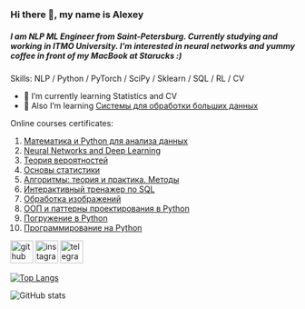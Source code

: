 ### Hi there 👋, my name is Alexey
##### I am  NLP ML Engineer from Saint-Petersburg. Currently studying and working in ITMO University. I'm interested in neural networks and yummy coffee in front of my MacBook at Starucks :)

Skills: NLP / Python / PyTorch / SciPy / Sklearn / SQL / RL / CV

- 🌱 I’m currently learning Statistics and CV
- 📘 Also I’m learning <a href="https://stepik.org/course/150/">Системы для обработки больших данных</a>

Online courses certificates:

1) <a href="https://coursera.org/share/4c496e331a29863a165fd53b1e1753a1">Математика и Python для анализа данных</a>
2) <a href="https://coursera.org/share/e32f996d536830237a3db77ecaf86a6e">Neural Networks and Deep Learning</a>
3) <a href="https://stepik.org/cert/1564107">Теория вероятностей</a>
4) <a href="https://stepik.org/cert/1649667">Основы статистики</a>
5) <a href="https://stepik.org/cert/1584854">Алгоритмы: теория и практика. Методы</a>
6) <a href="https://stepik.org/cert/1633963">Интерактивный тренажер по SQL</a>
7) <a href="https://stepik.org/cert/327556">Обработка изображений</a>
8) <a href="https://coursera.org/share/cae5138bcb132167f7fedf031410dc91">ООП и паттерны проектирования в Python</a>
9) <a href="https://coursera.org/share/cf245438df8c8222d4afc9dbcd542359">Погружение в Python</a>
10) <a href="https://stepik.org/cert/1037572">Программирование на Python</a>



[<img src='https://cdn.jsdelivr.net/npm/simple-icons@3.0.1/icons/github.svg' alt='github' height='40'>](https://github.com/Myashka)  [<img src='https://cdn.jsdelivr.net/npm/simple-icons@3.0.1/icons/instagram.svg' alt='instagram' height='40'>](https://www.instagram.com/myashkalol/)  [<img src='https://cdn.jsdelivr.net/npm/simple-icons@3.0.1/icons/telegram.svg' alt='telegram' height='40'>](https://t.me/myashka29)

[![Top Langs](https://github-readme-stats.vercel.app/api/top-langs/?username=Myashka)](https://github.com/anuraghazra/github-readme-stats)

![GitHub stats](https://github-readme-stats.vercel.app/api?username=Myashka&show_icons=true)  

